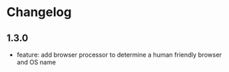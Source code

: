 # Changelog

## 1.3.0
- feature: add browser processor to determine a human friendly browser and OS name